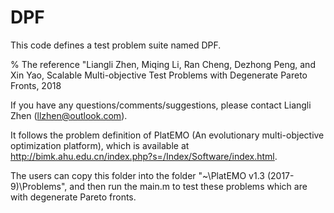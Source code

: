 # DPF
This code defines a test problem suite named DPF.

% The reference "Liangli Zhen, Miqing Li, Ran Cheng, Dezhong Peng, and Xin Yao,
Scalable Multi-objective Test Problems with Degenerate Pareto Fronts, 2018

If you have any questions/comments/suggestions, please contact Liangli Zhen (llzhen@outlook.com).

It follows the problem definition of PlatEMO (An evolutionary multi-objective optimization platform), 
which is available at http://bimk.ahu.edu.cn/index.php?s=/Index/Software/index.html.

The users can copy this folder into the folder "~\PlatEMO v1.3 (2017-9)\Problems", 
and then run the main.m to test these problems which are with degenerate Pareto fronts.
